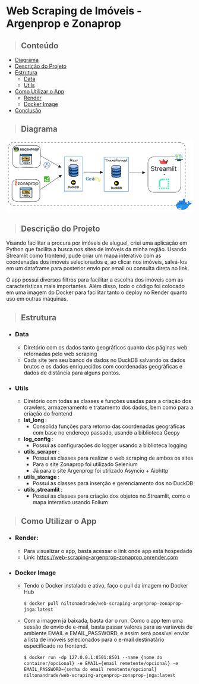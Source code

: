 # Web Scraping de Imóveis - Argenprop e Zonaprop


> ## Conteúdo

- [Diagrama](#diagrama)
- [Descrição do Projeto](#descrição-do-projeto)
- [Estrutura](#estrutura)
    - [Data](#data)
    - [Utils](#utils)
- [Como Utilizar o App](#como-utilizar-o-app)
    - [Render](#render)
    - [Docker Image](#docker-image)
- [Conclusão](#conclusão)

> ## Diagrama
<!-- ![Diagrama](.\app\assets\arquitetura_web_scraping_arg.png) -->
<p align="center">
  <img src=.\app\assets\arquitetura_web_scraping_arg.png alt="Diagrama">
</p>

> ## Descrição do Projeto

Visando facilitar a procura por imóveis de aluguel, criei uma aplicação em Python que facilita a busca nos sites de imóveis da minha região. Usando Streamlit como frontend, pude criar um mapa interativo com as coordenadas dos imóveis selecionados e, ao clicar nos imóveis, salvá-los em um dataframe para posterior envio por email ou consulta direta no link.

O app possui diversos filtros para facilitar a escolha dos imóveis com as características mais importantes. Além disso, todo o código foi colocado em uma imagem do Docker para facilitar tanto o deploy no Render quanto uso em outras máquinas.

> ## Estrutura
- ### Data
    - Diretório com os dados tanto geográficos quanto das páginas web retornadas pelo web scraping
    - Cada site tem seu banco de dados no DuckDB salvando os dados brutos e os dados enriquecidos com coordenadas geográficas e dados de distância para alguns pontos.
- ### Utils
    - Diretório com todas as classes e funções usadas para a criação dos crawlers, armazenamento e tratamento dos dados, bem como para a criação do frontend
    - <b> lat_long </b>:
        - Consolida funções para retorno das coordenadas geográficas com base no endereço passado, usando a biblioteca Geopy
    - <b> log_config </b>:
        - Possui as configurações do logger usando a biblioteca logging
    - <b> utils_scraper </b>:
        - Possui as classes para realizar o web scraping de ambos os sites
        - Para o site Zonaprop foi utilizado Selenium
        - Já para o site Argenprop foi utilizado Asyncio + Aiohttp
    - <b> utils_storage </b>:
        - Possui as classes para inserção e gerenciamento dos no DuckDB
    - <b> utils_streamlit </b>:
        - Possui as classes para criação dos objetos no Streamlit, como o mapa interativo usando Folium
> ## Como Utilizar o App
- ### Render:
    - Para visualizar o app, basta acessar o link onde app está hospedado
    - Link: https://web-scraping-argenprop-zonaprop.onrender.com
- ### Docker Image
    - Tendo o Docker instalado e ativo, faço o pull da imagem no Docker Hub
        ```
        $ docker pull niltonandrade/web-scraping-argenprop-zonaprop-jnga:latest
        ```
    - Com a imagem já baixada, basta dar o run. Como o app tem uma sessão de envio de e-mail, basta passar valores para as varíaveis de ambiente EMAIL e EMAIL_PASSWORD, e assim será possível enviar a lista de imóveis selecionados para o e-mail destinatário especificado no frontend.
        ```
        $ docker run -dp 127.0.0.1:8501:8501 --name {nome do container/opcional} -e EMAIL={email remetente/opcional} -e EMAIL_PASSWORD={senha do email remetente/opcional} niltonandrade/web-scraping-argenprop-zonaprop-jnga:latest
        ```
